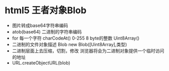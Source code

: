 # html5 王者对象Blob

- 图片转成base64字符串编码
- atob(base64) 二进制的字符串编码
- for 每一个字符
  charCodeAt() 0-255 8 byte的整数
  Uint8Array() 
- 二进制的文件对象描述 Blob new Blob([Uint8Array],类型)
- 二进制层面上去压缩，切割，修改
浏览器将会为二进制对象提供一个临时访问的地址
- URL.createObjectURL(blob) 

